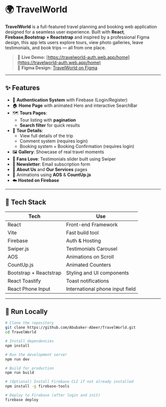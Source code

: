 # 🌍 TravelWorld

**TravelWorld** is a full-featured travel planning and booking web application designed for a seamless user experience. Built with **React**, **Firebase**,**Bootstrap + Reactstrap** and inspired by a professional Figma design, this app lets users explore tours, view photo galleries, leave testimonials, and book trips — all from one place.

> 🔗 **Live Demo:** [https://travelworld-auth.web.app/home](https://travelworld-auth.web.app/home)  
> 🎨 **Figma Design:** [TravelWorld on Figma](https://www.figma.com/design/CP5YwT48dKU5qsh0AYVyfa/TravelWorld---Travel-Planning---Booking-Website--Community-?node-id=0-1&p=f&t=mkN35lx3d49EAcxb-0)

---

## ✨ Features

- 🔐 **Authentication System** with Firebase (Login/Register)
- 🏠 **Home Page** with animated Hero and interactive SearchBar
- 🗺️ **Tours Pages**:  
  - Tour listing with **pagination**  
  - **Search filter** for quick results
- 📄 **Tour Details**:
  - View full details of the trip
  - Comment system (requires login)
  - Booking system + Booking Confirmation (requires login)
- 🖼️ **Gallery**: Showcase of real travel moments
- 💬 **Fans Love**: Testimonials slider built using Swiper
- 📩 **Newsletter**: Email subscription form
- 🏢 **About Us** and **Our Services** pages
- 🎨 Animations using **AOS** & **CountUp.js**
- ☁️ **Hosted on Firebase**

---

## 🔧 Tech Stack

| Tech        | Use                         |
|-------------|------------------------------|
| React       | Front-end Framework          |
| Vite        | Fast build tool              |
| Firebase    | Auth & Hosting               |
| Swiper.js   | Testimonials Carousel        |
| AOS         | Animations on Scroll         |
| CountUp.js  | Animated Counters            |
| Bootstrap + Reactstrap| Styling and UI components|
| React Toastify       | Toast notifications                             |
| React Phone Input    | International phone input field                 |

---


## 🚀 Run Locally

```bash
# Clone the repository
git clone https://github.com/Abubaker-Abeer/TravelWorld.git
cd TravelWorld

# Install dependencies
npm install

# Run the development server
npm run dev

# Build for production
npm run build

# (Optional) Install Firebase CLI if not already installed
npm install -g firebase-tools

# Deploy to Firebase (after login and init)
firebase deploy
